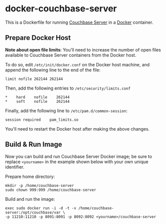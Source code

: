 # docker-couchbase-server

This is a Dockerfile for running [Couchbase Server](http://couchbase.com/)
in a [Docker](http://www.docker.io) container.

## Prepare Docker Host

**Note about open file limits**: You'll need to increase the number of open
files available to Couchbase Server containers from the Docker host.

To do so, edit `/etc/init/docker.conf` on the Docker host machine, and append
the following line to the end of the file:

```
limit nofile 262144 262144
```

Then, add the following entries to `/etc/security/limits.conf`

```
*    hard    nofile    262144
*    soft    nofile    262144
```

Finally, add the following line to `/etc/pam.d/common-session`:

```
session	required	pam_limits.so
```

You'll need to restart the Docker host after making the above changes.

## Build & Run Image

Now you can build and run Couchbase Server Docker image; be sure to replace
`<yourname>` in the example shown below with your own unique identifier.

Prepare home directory:

```
mkdir -p /home/couchbase-server
sudo chown 999:999 /home/couchbase-server
```

Build and run the image:

``` 
exec sudo docker run -i -d -t -v /home/couchbase-server:/opt/couchbase/var \
-p 11210:11210 -p 8091:8091 -p 8092:8092 <yourname>/couchbase-server
```

